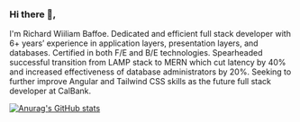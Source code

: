 ### Hi there 👋, 
I'm Richard Wiiliam Baffoe. Dedicated and efficient full stack developer with 6+ years’ experience in application layers, presentation layers, and databases. Certified in both F/E and B/E technologies. Spearheaded successful transition from LAMP stack to MERN which cut latency by 40% and increased effectiveness of database administrators by 20%. Seeking to further improve Angular and Tailwind CSS skills as the future full stack developer at CalBank.

[![Anurag's GitHub stats](https://github-readme-stats.vercel.app/api?username=gashie)](https://github.com/anuraghazra/github-readme-stats)


